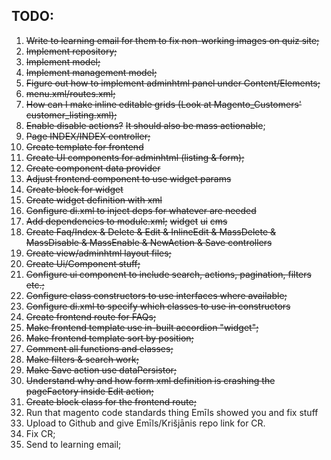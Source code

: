 ## TODO:

1. ~~Write to learning email for them to fix non-working images on quiz site;~~
2. ~~Implement repository;~~
3. ~~Implement model;~~
4. ~~Implement management model;~~
5. ~~Figure out how to implement adminhtml panel under Content/Elements;~~
6. ~~menu.xml/routes.xml;~~
7. ~~How can I make inline editable grids (Look at Magento_Customers' customer_listing.xml);~~
8. ~~Enable disable actions?~~ ~~It should also be mass actionable~~;
9. ~~Page INDEX/INDEX controller;~~
10. ~~Create template for frontend~~
11. ~~Create UI components for adminhtml (listing & form);~~
12. ~~Create component data provider~~
13. ~~Adjust frontend component to use widget params~~
14. ~~Create block for widget~~
15. ~~Create widget definition with xml~~
16. ~~Configure di.xml to inject deps for whatever are needed~~
17. ~~Add dependencies to module.xml;~~ ~~widget~~ ~~ui~~ ~~cms~~
18. ~~Create Faq/Index & Delete & Edit & InlineEdit & MassDelete & MassDisable & MassEnable & NewAction & Save controllers~~
19. ~~Create view/adminhtml layout files;~~
20. ~~Create Ui/Component stuff;~~
21. ~~Configure ui component to include search, actions, pagination, filters etc.;~~
22. ~~Configure class constructors to use interfaces where available;~~
23. ~~Configure di.xml to specify which classes to use in constructors~~
24. ~~Create frontend route for FAQs;~~
25. ~~Make frontend template use in-built accordion "widget";~~
26. ~~Make frontend template sort by position;~~
27. ~~Comment all functions and classes;~~
28. ~~Make filters & search work;~~
29. ~~Make Save action use dataPersistor;~~
30. ~~Understand why and how form xml definition is crashing the pageFactory inside Edit action;~~
31. ~~Create block class for the frontend route;~~
32. Run that magento code standards thing Emīls showed you and fix stuff
33. Upload to Github and give Emīls/Krišjānis repo link for CR.
34. Fix CR;
35. Send to learning email;
